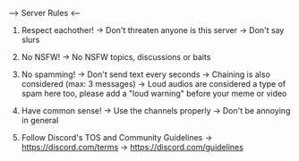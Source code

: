 --> Server Rules <--

1. Respect eachother!
   -> Don't threaten anyone is this server
   -> Don't say slurs

2. No NSFW!
   -> No NSFW topics, discussions or baits

3. No spamming!
   -> Don't send text every seconds
   -> Chaining is also considered (max: 3 messages)
   -> Loud audios are considered a type of spam here too, please add a "loud warning" before your meme or video

4. Have common sense!
   -> Use the channels properly
   -> Don't be annoying in general

5. Follow Discord's TOS and Community Guidelines
   -> https://discord.com/terms
   -> https://discord.com/guidelines
